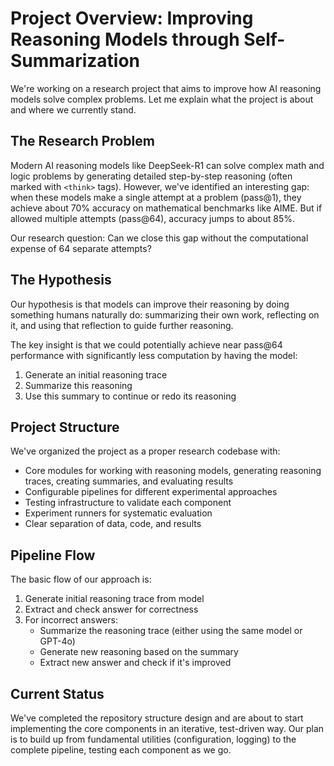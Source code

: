 # Project Overview: Improving Reasoning Models through Self-Summarization

We're working on a research project that aims to improve how AI reasoning models solve complex problems. Let me explain what the project is about and where we currently stand.

## The Research Problem

Modern AI reasoning models like DeepSeek-R1 can solve complex math and logic problems by generating detailed step-by-step reasoning (often marked with `<think>` tags). However, we've identified an interesting gap: when these models make a single attempt at a problem (pass@1), they achieve about 70% accuracy on mathematical benchmarks like AIME. But if allowed multiple attempts (pass@64), accuracy jumps to about 85%.

Our research question: Can we close this gap without the computational expense of 64 separate attempts?

## The Hypothesis

Our hypothesis is that models can improve their reasoning by doing something humans naturally do: summarizing their own work, reflecting on it, and using that reflection to guide further reasoning.

The key insight is that we could potentially achieve near pass@64 performance with significantly less computation by having the model:
1. Generate an initial reasoning trace
2. Summarize this reasoning
3. Use this summary to continue or redo its reasoning

## Project Structure

We've organized the project as a proper research codebase with:

- Core modules for working with reasoning models, generating reasoning traces, creating summaries, and evaluating results
- Configurable pipelines for different experimental approaches
- Testing infrastructure to validate each component
- Experiment runners for systematic evaluation
- Clear separation of data, code, and results

## Pipeline Flow

The basic flow of our approach is:

1. Generate initial reasoning trace from model
2. Extract and check answer for correctness
3. For incorrect answers:
   - Summarize the reasoning trace (either using the same model or GPT-4o)
   - Generate new reasoning based on the summary
   - Extract new answer and check if it's improved

## Current Status

We've completed the repository structure design and are about to start implementing the core components in an iterative, test-driven way. Our plan is to build up from fundamental utilities (configuration, logging) to the complete pipeline, testing each component as we go.